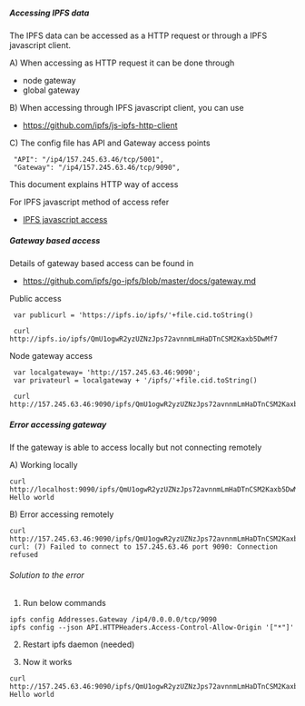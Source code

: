 ##### Accessing IPFS data 
The IPFS data can be accessed as a HTTP request or through a IPFS javascript client.

A) When accessing as HTTP request it can be done through
- node gateway
- global gateway


B) When accessing through IPFS javascript client, you can use
- https://github.com/ipfs/js-ipfs-http-client


C) The config file has API and Gateway access points

```
 "API": "/ip4/157.245.63.46/tcp/5001",
 "Gateway": "/ip4/157.245.63.46/tcp/9090",

```
This document explains HTTP way of access

For IPFS javascript method of access refer
- [IPFS javascript access](apiaccess.md)




##### Gateway based access

Details of gateway based access can be found in

- https://github.com/ipfs/go-ipfs/blob/master/docs/gateway.md


Public access

```
 var publicurl = 'https://ipfs.io/ipfs/'+file.cid.toString()

 curl  http://ipfs.io/ipfs/QmU1ogwR2yzUZNzJps72avnnmLmHaDTnCSM2Kaxb5DwMf7

```

Node gateway access

```
 var localgateway= 'http://157.245.63.46:9090';
 var privateurl = localgateway + '/ipfs/'+file.cid.toString()

 curl  http://157.245.63.46:9090/ipfs/QmU1ogwR2yzUZNzJps72avnnmLmHaDTnCSM2Kaxb5DwMf7

```

##### Error accessing gateway

If the gateway is able to access locally but not connecting remotely

A) Working locally

```
curl  http://localhost:9090/ipfs/QmU1ogwR2yzUZNzJps72avnnmLmHaDTnCSM2Kaxb5DwMf7
Hello world       

```

B) Error accessing remotely
```
curl  http://157.245.63.46:9090/ipfs/QmU1ogwR2yzUZNzJps72avnnmLmHaDTnCSM2Kaxb5DwMf7
curl: (7) Failed to connect to 157.245.63.46 port 9090: Connection refused

```
###### Solution to the error

1) Run below commands

```
ipfs config Addresses.Gateway /ip4/0.0.0.0/tcp/9090
ipfs config --json API.HTTPHeaders.Access-Control-Allow-Origin '["*"]'
```

2) Restart ipfs daemon (needed)

3) Now it works

```
curl  http://157.245.63.46:9090/ipfs/QmU1ogwR2yzUZNzJps72avnnmLmHaDTnCSM2Kaxb5DwMf7
Hello world       

```

